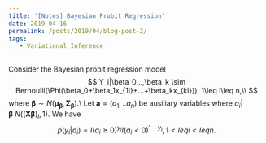 ```yaml
---
title: '[Notes] Bayesian Probit Regression'
date: 2019-04-16
permalink: /posts/2019/04/blog-post-2/
tags:
   - Variational Inference
---
```


Consider the Bayesian probit regression model 
$$
Y_i|\beta_0,..,\beta_k \sim Bernoulli(\Phi(\beta_0+\beta_1x_{1i}+...+\beta_kx_{ki})), 1\leq i\leq n,\\
$$
where $\pmb{\beta}\sim N(\pmb{\mu_{\beta}},\pmb{\Sigma_{\beta}}).$\\
Let $\pmb{a}=(a_1,..a_n)$ be ausiliary variables where $a_i|\pmb{\beta} ~ N((\pmb{X\beta})_i,1)$. We have
$$
p(y_i|a_i)= I(a_i\geq 0)^{y_i}I(a_i<0)^{1-y_i}, 1< leq i < leq n.
$$
